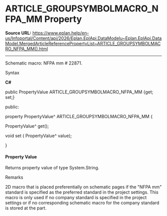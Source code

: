 # ARTICLE_GROUPSYMBOLMACRO_NFPA_MM Property

**Source URL:** https://www.eplan.help/en-us/Infoportal/Content/api/2026/Eplan.EplApi.DataModelu~Eplan.EplApi.DataModel.MergedArticleReferencePropertyList~ARTICLE_GROUPSYMBOLMACRO_NFPA_MM().html

---

Schematic macro: NFPA mm # 22871.

Syntax

**C#**



public PropertyValue ARTICLE_GROUPSYMBOLMACRO_NFPA_MM {get; set;}

public:

property PropertyValue^ ARTICLE_GROUPSYMBOLMACRO_NFPA_MM {

   PropertyValue^ get();

   void set (    PropertyValue^ value);

}


#### Property Value

Returns property value of type System.String.

Remarks

2D macro that is placed preferentially on schematic pages if the "NFPA mm" standard is specified as the preferred standard in the project settings. This macro is only used if no company standard is specified in the project settings or if no corresponding schematic macro for the company standard is stored at the part.
